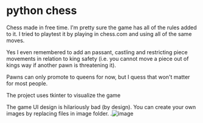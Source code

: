 # python chess
Chess made in free time. 
I'm pretty sure the game has all of the rules added to it. I tried to playtest it by playing in chess.com and using all of the same moves. 

Yes I even remembered to add an passant, castling and restricting piece movements in relation to king safety (i.e. you cannot move a piece out of kings way if another pawn is threatening it). 

Pawns can only promote to queens for now, but I quess that won't matter for most people.

The project uses tkinter to visualize the game

The game UI design is hilariously bad (by design). You can create your own images by replacing files in image folder.
.![image](https://github.com/user-attachments/assets/a7e4d2b5-1a17-40b7-94cd-41d90ac22858)
